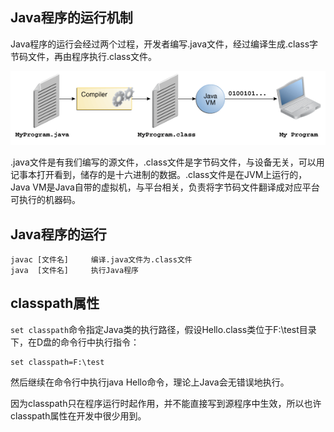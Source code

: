 ## Java程序的运行机制

Java程序的运行会经过两个过程，开发者编写.java文件，经过编译生成.class字节码文件，再由程序执行.class文件。

![getStart](./images/getStart.gif)

.java文件是有我们编写的源文件，.class文件是字节码文件，与设备无关，可以用记事本打开看到，储存的是十六进制的数据。.class文件是在JVM上运行的，Java VM是Java自带的虚拟机，与平台相关，负责将字节码文件翻译成对应平台可执行的机器码。

## Java程序的运行

```
javac [文件名]     编译.java文件为.class文件
java  [文件名]     执行Java程序
```

## classpath属性

`set classpath`命令指定Java类的执行路径，假设Hello.class类位于F:\test目录下，在D盘的命令行中执行指令：

```
set classpath=F:\test
```

然后继续在命令行中执行java Hello命令，理论上Java会无错误地执行。

因为classpath只在程序运行时起作用，并不能直接写到源程序中生效，所以也许classpath属性在开发中很少用到。